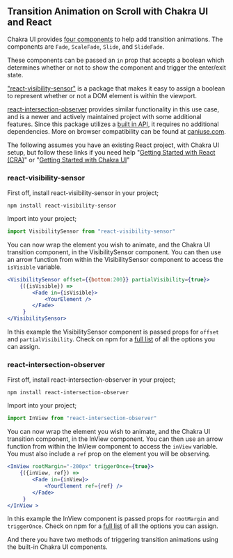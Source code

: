 ## Transition Animation on Scroll with Chakra UI and React

Chakra UI provides [four components](https://chakra-ui.com/docs/components/transitions) to help add transition animations. The components are `Fade`, `ScaleFade`, `Slide`, and `SlideFade`.

These components can be passed an `in` prop that accepts a boolean which determines whether or not to show the component and trigger the enter/exit state.

["react-visibility-sensor"](https://www.npmjs.com/package/react-visibility-sensor) is a package that makes it easy to assign a boolean to represent whether or not a DOM element is within the viewport.

[react-intersection-observer](https://www.npmjs.com/package/react-intersection-observer) provides similar functionality in this use case, and is a newer and actively maintained project with some additional features. Since this package utilizes a [built in API](https://developer.mozilla.org/en-US/docs/Web/API/Intersection_Observer_API), it requires no additional dependencies. More on browser compatibility can be found at [caniuse.com](https://caniuse.com/intersectionobserver).

The following assumes you have an existing React project, with Chakra UI setup, but follow these links if you need help "[Getting Started with React (CRA)](https://create-react-app.dev/docs/getting-started/)" or "[Getting Started with Chakra UI](https://chakra-ui.com/docs/getting-started)"

### react-visibility-sensor

 First off, install react-visibility-sensor in your project;

```
npm install react-visibility-sensor
```

Import into your project;

```jsx
import VisibilitySensor from "react-visibility-sensor"
```

You can now wrap the element you wish to animate, and the Chakra UI transition component, in the VisibilitySensor component. You can then use an arrow function from within the VisibilitySensor component to access the `isVisible` variable.

```jsx
<VisibilitySensor offset={{bottom:200}} partialVisibility={true}>
    {({isVisible}) =>
        <Fade in={isVisible}>
            <YourElement />
        </Fade>
     }
</VisibilitySensor>
```
In this example the VisibilitySensor component is passed props for `offset` and `partialVisibility`. Check on npm for a [full list](https://www.npmjs.com/package/react-visibility-sensor#props) of all the options you can assign.

### react-intersection-observer

First off, install react-intersection-observer in your project;

```
npm install react-intersection-observer
```
Import into your project;

```jsx
import InView from "react-intersection-observer"
```
You can now wrap the element you wish to animate, and the Chakra UI transition component, in the InView component. You can then use an arrow function from within the InView component to access the `inView` variable. You must also include a `ref` prop on the element you will be observing.

```jsx
<InView rootMargin="-200px" triggerOnce={true}>
    {({inView, ref}) =>
        <Fade in={inView}>
            <YourElement ref={ref} />
        </Fade>
     }
</InView >
```
In this example the InView component is passed props for `rootMargin` and `triggerOnce`. Check on npm for a [full list](https://www.npmjs.com/package/react-intersection-observer#options) of all the options you can assign.

And there you have two methods of triggering transition animations using the built-in Chakra UI components.



